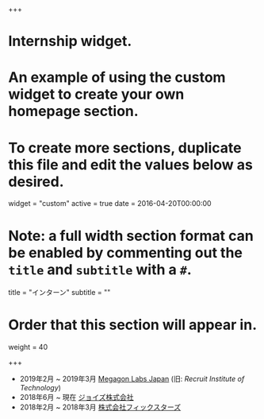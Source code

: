 +++
# Internship widget.
# An example of using the custom widget to create your own homepage section.
# To create more sections, duplicate this file and edit the values below as desired.
widget = "custom"
active = true
date = 2016-04-20T00:00:00

# Note: a full width section format can be enabled by commenting out the `title` and `subtitle` with a `#`.
title = "インターン"
subtitle = ""

# Order that this section will appear in.
weight = 40

+++

- 2019年2月 ~ 2019年3月 [Megagon Labs Japan](http://www.megagon.ai/) (旧: _Recruit Institute of Technology_)
- 2018年6月 ~ 現在      [ジョイズ株式会社](https://www.joyz.co.jp/)
- 2018年2月 ~ 2018年3月 [株式会社フィックスターズ](https://www.fixstars.com/)

